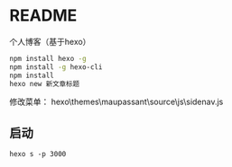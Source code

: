 # README
个人博客（基于hexo）
```bash
npm install hexo -g
npm install -g hexo-cli
npm install
hexo new 新文章标题
```
修改菜单：
hexo\themes\maupassant\source\js\sidenav.js

## 启动
`hexo s -p 3000`